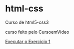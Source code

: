 # html-css
 Curso de html5-css3

curso feito pelo CursoemVideo

<a href="https://fidelis09.github.io/html-css/Exercicios/ex001/index.html">Executar o Exercicio 1</a>

